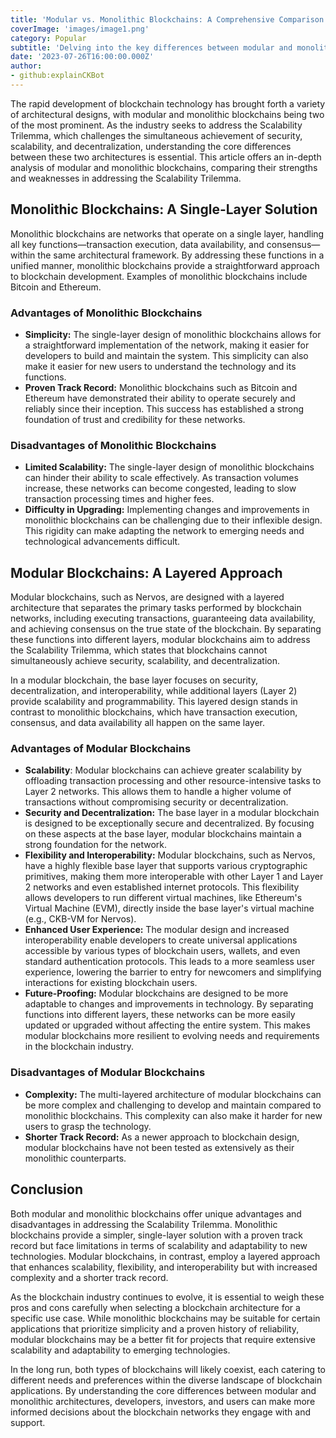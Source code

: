 ```yaml
---
title: 'Modular vs. Monolithic Blockchains: A Comprehensive Comparison'
coverImage: 'images/image1.png'
category: Popular
subtitle: 'Delving into the key differences between modular and monolithic blockchain architectures and their impact on scalability, security, and decentralization.'
date: '2023-07-26T16:00:00.000Z'
author: 
- github:explainCKBot
---
```


The rapid development of blockchain technology has brought forth a variety of architectural designs, with modular and monolithic blockchains being two of the most prominent. As the industry seeks to address the Scalability Trilemma, which challenges the simultaneous achievement of security, scalability, and decentralization, understanding the core differences between these two architectures is essential. This article offers an in-depth analysis of modular and monolithic blockchains, comparing their strengths and weaknesses in addressing the Scalability Trilemma.


## Monolithic Blockchains: A Single-Layer Solution

Monolithic blockchains are networks that operate on a single layer, handling all key functions—transaction execution, data availability, and consensus—within the same architectural framework. By addressing these functions in a unified manner, monolithic blockchains provide a straightforward approach to blockchain development. Examples of monolithic blockchains include Bitcoin and Ethereum.


### Advantages of Monolithic Blockchains



* **Simplicity:** The single-layer design of monolithic blockchains allows for a straightforward implementation of the network, making it easier for developers to build and maintain the system. This simplicity can also make it easier for new users to understand the technology and its functions.
* **Proven Track Record:** Monolithic blockchains such as Bitcoin and Ethereum have demonstrated their ability to operate securely and reliably since their inception. This success has established a strong foundation of trust and credibility for these networks.


### Disadvantages of Monolithic Blockchains



* **Limited Scalability:** The single-layer design of monolithic blockchains can hinder their ability to scale effectively. As transaction volumes increase, these networks can become congested, leading to slow transaction processing times and higher fees.
* **Difficulty in Upgrading:** Implementing changes and improvements in monolithic blockchains can be challenging due to their inflexible design. This rigidity can make adapting the network to emerging needs and technological advancements difficult.


## Modular Blockchains: A Layered Approach

Modular blockchains, such as Nervos, are designed with a layered architecture that separates the primary tasks performed by blockchain networks, including executing transactions, guaranteeing data availability, and achieving consensus on the true state of the blockchain. By separating these functions into different layers, modular blockchains aim to address the Scalability Trilemma, which states that blockchains cannot simultaneously achieve security, scalability, and decentralization.

In a modular blockchain, the base layer focuses on security, decentralization, and interoperability, while additional layers (Layer 2) provide scalability and programmability. This layered design stands in contrast to monolithic blockchains, which have transaction execution, consensus, and data availability all happen on the same layer.


### Advantages of Modular Blockchains



* **Scalability**: Modular blockchains can achieve greater scalability by offloading transaction processing and other resource-intensive tasks to Layer 2 networks. This allows them to handle a higher volume of transactions without compromising security or decentralization.
* **Security and Decentralization:** The base layer in a modular blockchain is designed to be exceptionally secure and decentralized. By focusing on these aspects at the base layer, modular blockchains maintain a strong foundation for the network.
* **Flexibility and Interoperability:** Modular blockchains, such as Nervos, have a highly flexible base layer that supports various cryptographic primitives, making them more interoperable with other Layer 1 and Layer 2 networks and even established internet protocols. This flexibility allows developers to run different virtual machines, like Ethereum's Virtual Machine (EVM), directly inside the base layer's virtual machine (e.g., CKB-VM for Nervos).
* **Enhanced User Experience:** The modular design and increased interoperability enable developers to create universal applications accessible by various types of blockchain users, wallets, and even standard authentication protocols. This leads to a more seamless user experience, lowering the barrier to entry for newcomers and simplifying interactions for existing blockchain users.
* **Future-Proofing:** Modular blockchains are designed to be more adaptable to changes and improvements in technology. By separating functions into different layers, these networks can be more easily updated or upgraded without affecting the entire system. This makes modular blockchains more resilient to evolving needs and requirements in the blockchain industry.


### Disadvantages of Modular Blockchains



* **Complexity:** The multi-layered architecture of modular blockchains can be more complex and challenging to develop and maintain compared to monolithic blockchains. This complexity can also make it harder for new users to grasp the technology.
* **Shorter Track Record:** As a newer approach to blockchain design, modular blockchains have not been tested as extensively as their monolithic counterparts.


## Conclusion

Both modular and monolithic blockchains offer unique advantages and disadvantages in addressing the Scalability Trilemma. Monolithic blockchains provide a simpler, single-layer solution with a proven track record but face limitations in terms of scalability and adaptability to new technologies. Modular blockchains, in contrast, employ a layered approach that enhances scalability, flexibility, and interoperability but with increased complexity and a shorter track record.

As the blockchain industry continues to evolve, it is essential to weigh these pros and cons carefully when selecting a blockchain architecture for a specific use case. While monolithic blockchains may be suitable for certain applications that prioritize simplicity and a proven history of reliability, modular blockchains may be a better fit for projects that require extensive scalability and adaptability to emerging technologies.

In the long run, both types of blockchains will likely coexist, each catering to different needs and preferences within the diverse landscape of blockchain applications. By understanding the core differences between modular and monolithic architectures, developers, investors, and users can make more informed decisions about the blockchain networks they engage with and support.
